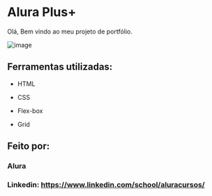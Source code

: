 # Alura Plus+ 

Olá, Bem vindo ao meu projeto de portfólio.

![image](https://ibb.co/mNX2w35)

## Ferramentas utilizadas:

* HTML

* CSS

* Flex-box

* Grid

## Feito por:

### Alura

### Linkedin: https://www.linkedin.com/school/aluracursos/
